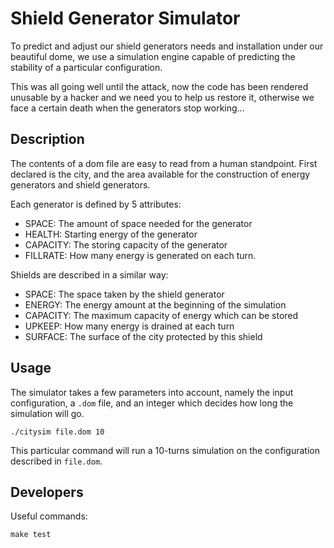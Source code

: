 # Shield Generator Simulator

To predict and adjust our shield generators needs and installation under our
beautiful dome, we use a simulation engine capable of predicting the stability
of a particular configuration.

This was all going well until the attack, now the code has been rendered unusable
by a hacker and we need you to help us restore it, otherwise we face a certain death
when the generators stop working...

## Description

The contents of a dom file are easy to read from a human standpoint.
First declared is the city, and the area available for the construction of energy
generators and shield generators.

Each generator is defined by 5 attributes:

* SPACE: The amount of space needed for the generator
* HEALTH: Starting energy of the generator
* CAPACITY: The storing capacity of the generator
* FILLRATE: How many energy is generated on each turn.

Shields are described in a similar way:

* SPACE: The space taken by the shield generator
* ENERGY: The energy amount at the beginning of the simulation
* CAPACITY: The maximum capacity of energy which can be stored
* UPKEEP: How many energy is drained at each turn
* SURFACE: The surface of the city protected by this shield

## Usage

The simulator takes a few parameters into account, namely the input configuration, a
`.dom` file, and an integer which decides how long the simulation will go.

	./citysim file.dom 10

This particular command will run a 10-turns simulation on the configuration described in
`file.dom`.

## Developers

Useful commands:

	make test
